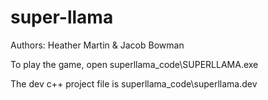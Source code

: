 super-llama
===========
Authors: Heather Martin & Jacob Bowman

To play the game, open superllama_code\SUPERLLAMA.exe

The dev c++ project file is superllama_code\superllama.dev
